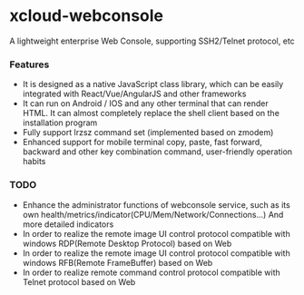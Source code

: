 # xcloud-webconsole
A lightweight enterprise Web Console, supporting SSH2/Telnet protocol, etc

### Features
- It is designed as a native JavaScript class library, which can be easily integrated with React/Vue/AngularJS and other frameworks
- It can run on Android / IOS and any other terminal that can render HTML. It can almost completely replace the shell client based on the installation program
- Fully support lrzsz command set (implemented based on zmodem)
- Enhanced support for mobile terminal copy, paste, fast forward, backward and other key combination command, user-friendly operation habits

### TODO
- Enhance the administrator functions of webconsole service, such as its own health/metrics/indicator(CPU/Mem/Network/Connections...) And more detailed indicators
- In order to realize the remote image UI control protocol compatible with windows RDP(Remote Desktop Protocol) based on Web
- In order to realize the remote image UI control protocol compatible with windows RFB(Remote FrameBuffer) based on Web
- In order to realize remote command control protocol compatible with Telnet protocol based on Web
